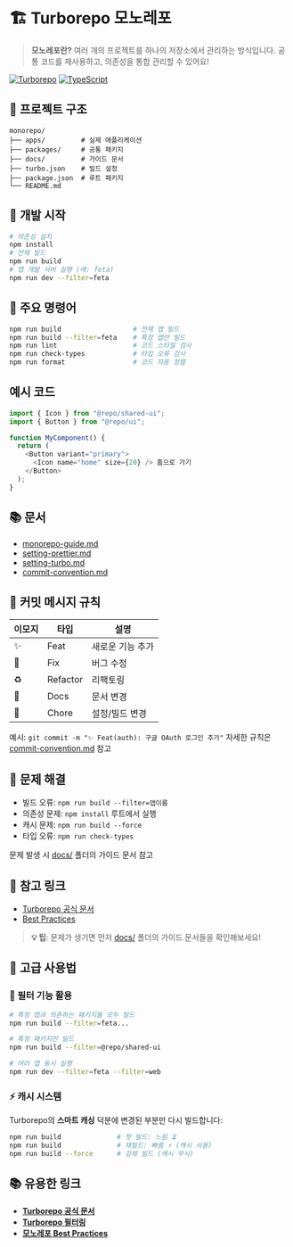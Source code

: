 # 🏗️ Turborepo 모노레포

> **모노레포란?** 여러 개의 프로젝트를 하나의 저장소에서 관리하는 방식입니다. 공통 코드를
> 재사용하고, 의존성을 통합 관리할 수 있어요!

[![Turborepo](https://img.shields.io/badge/Built%20with-Turborepo-blueviolet)](https://turborepo.com)
[![TypeScript](https://img.shields.io/badge/-TypeScript-blue?logo=typescript&logoColor=white)](https://typescriptlang.org)

## 📁 프로젝트 구조

```
monorepo/
├── apps/         # 실제 애플리케이션
├── packages/     # 공통 패키지
├── docs/         # 가이드 문서
├── turbo.json    # 빌드 설정
├── package.json  # 루트 패키지
└── README.md
```

## 🚀 개발 시작

```bash
# 의존성 설치
npm install
# 전체 빌드
npm run build
# 앱 개발 서버 실행 (예: feta)
npm run dev --filter=feta
```

## 🧰 주요 명령어

```bash
npm run build                  # 전체 앱 빌드
npm run build --filter=feta    # 특정 앱만 빌드
npm run lint                   # 코드 스타일 검사
npm run check-types            # 타입 오류 검사
npm run format                 # 코드 자동 정렬
```

## 예시 코드

```typescript
import { Icon } from "@repo/shared-ui";
import { Button } from "@repo/ui";

function MyComponent() {
  return (
    <Button variant="primary">
      <Icon name="home" size={20} /> 홈으로 가기
    </Button>
  );
}
```


## 📚 문서

- [monorepo-guide.md](./docs/monorepo-guide.md)
- [setting-prettier.md](./docs/setting-prettier.md)
- [setting-turbo.md](./docs/setting-turbo.md)
- [commit-convention.md](./docs/commit-convention.md)

## 💬 커밋 메시지 규칙

| 이모지 | 타입     | 설명             |
| ------ | -------- | ---------------- |
| ✨     | Feat     | 새로운 기능 추가 |
| 🐛     | Fix      | 버그 수정        |
| ♻️     | Refactor | 리팩토링         |
| 📝     | Docs     | 문서 변경        |
| 🔧     | Chore    | 설정/빌드 변경   |

예시: `git commit -m "✨ Feat(auth): 구글 OAuth 로그인 추가"` 자세한 규칙은
[commit-convention.md](./docs/commit-convention.md) 참고

## 🤝 문제 해결

- 빌드 오류: `npm run build --filter=앱이름`
- 의존성 문제: `npm install` 루트에서 실행
- 캐시 문제: `npm run build --force`
- 타입 오류: `npm run check-types`

문제 발생 시 [docs/](./docs/) 폴더의 가이드 문서 참고

## 🔗 참고 링크

- [Turborepo 공식 문서](https://turborepo.com)
- [Best Practices](https://turborepo.com/docs/handbook)

> **💡 팁**: 문제가 생기면 먼저 [docs/](./docs/) 폴더의 가이드 문서들을 확인해보세요!

## 🔧 고급 사용법

### 🎯 필터 기능 활용

```bash
# 특정 앱과 의존하는 패키지들 모두 빌드
npm run build --filter=feta...

# 특정 패키지만 빌드
npm run build --filter=@repo/shared-ui

# 여러 앱 동시 실행
npm run dev --filter=feta --filter=web
```

### ⚡ 캐시 시스템

Turborepo의 **스마트 캐싱** 덕분에 변경된 부분만 다시 빌드합니다:

```bash
npm run build              # 첫 빌드: 느림 ⏳
npm run build              # 재빌드: 빠름 ⚡ (캐시 사용)
npm run build --force      # 강제 빌드 (캐시 무시)
```

## 📚 유용한 링크

- **[Turborepo 공식 문서](https://turborepo.com)**
- **[Turborepo 필터링](https://turborepo.com/docs/crafting-your-repository/running-tasks#using-filters)**
- **[모노레포 Best Practices](https://turborepo.com/docs/handbook)**
